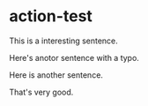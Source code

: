 # action-test

This is a interesting sentence.

Here's anotor sentence with a typo.

Here is another sentence.

That's very good.
